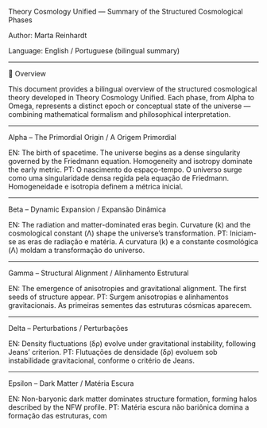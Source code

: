 Theory Cosmology Unified — Summary of the Structured Cosmological Phases

Author: Marta Reinhardt

Language: English / Portuguese (bilingual summary)


---

🌌 Overview

This document provides a bilingual overview of the structured cosmological theory developed in Theory Cosmology Unified. Each phase, from Alpha to Omega, represents a distinct epoch or conceptual state of the universe — combining mathematical formalism and philosophical interpretation.


---

Alpha – The Primordial Origin / A Origem Primordial

EN: The birth of spacetime. The universe begins as a dense singularity governed by the Friedmann equation. Homogeneity and isotropy dominate the early metric.
PT: O nascimento do espaço-tempo. O universo surge como uma singularidade densa regida pela equação de Friedmann. Homogeneidade e isotropia definem a métrica inicial.


---

Beta – Dynamic Expansion / Expansão Dinâmica

EN: The radiation and matter-dominated eras begin. Curvature (k) and the cosmological constant (Λ) shape the universe’s transformation.
PT: Iniciam-se as eras de radiação e matéria. A curvatura (k) e a constante cosmológica (Λ) moldam a transformação do universo.


---

Gamma – Structural Alignment / Alinhamento Estrutural

EN: The emergence of anisotropies and gravitational alignment. The first seeds of structure appear.
PT: Surgem anisotropias e alinhamentos gravitacionais. As primeiras sementes das estruturas cósmicas aparecem.


---

Delta – Perturbations / Perturbações

EN: Density fluctuations (δρ) evolve under gravitational instability, following Jeans’ criterion.
PT: Flutuações de densidade (δρ) evoluem sob instabilidade gravitacional, conforme o critério de Jeans.


---

Epsilon – Dark Matter / Matéria Escura

EN: Non-baryonic dark matter dominates structure formation, forming halos described by the NFW profile.
PT: Matéria escura não bariônica domina a formação das estruturas, com

